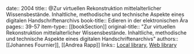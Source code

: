 date:: 2004
title:: @Zur virtuellen Rekonstruktion mittelalterlicher Wissensbestände. Inhaltliche, methodische und technische Aspekte eines digitalen Handschriftenarchivs
book-title:: Edieren in der elektronischen Ära
pages:: 39-57
item-type:: [[bookSection]]
original-title:: "Zur virtuellen Rekonstruktion mittelalterlicher Wissensbestände. Inhaltliche, methodische und technische Aspekte eines digitalen Handschriftenarchivs"
authors:: [[Johannes Fournier]], [[Andrea Rapp]]
links:: [Local library](zotero://select/groups/2386895/items/8L8DR8UY), [Web library](https://www.zotero.org/groups/2386895/items/8L8DR8UY)
